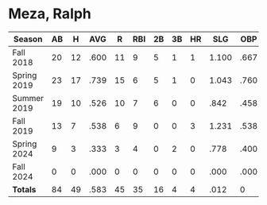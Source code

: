# Meza, Ralph

| Season      | AB          | H           | AVG         | R           | RBI         | 2B          | 3B          | HR          | SLG         | OBP         | RSP         | SAF         | K           | BB          | PO          | A           | E           | FAVE        | IP          | H           | K           | BB          | R           | ER          | ERA         
| ----------- | ----------- | ----------- | ----------- | ----------- | ----------- | ----------- | ----------- | ----------- | ----------- | ----------- | ----------- | ----------- | ----------- | ----------- | ----------- | ----------- | ----------- | ----------- | ----------- | ----------- | ----------- | ----------- | ----------- | ----------- | ----------- 
| Fall 2018   | 20          | 12          | .600        | 11          | 9           | 5           | 1           | 1           | 1.100       | .667        | .444        | 0           | 1           | 4           | 8           | 0           | 2           | .800        | 0           | 0           | 0           | 0           | 0           | 0           | .000        
| Spring 2019 | 23          | 17          | .739        | 15          | 6           | 5           | 1           | 0           | 1.043       | .760        | .571        | 0           | 0           | 2           | 8           | 7           | 2           | .882        | 0           | 0           | 0           | 0           | 0           | 0           | .000        
| Summer 2019 | 19          | 10          | .526        | 10          | 7           | 6           | 0           | 0           | .842        | .458        | .600        | 4           | 0           | 1           | 10          | 0           | 1           | .909        | 0           | 0           | 0           | 0           | 0           | 0           | .000        
| Fall 2019   | 13          | 7           | .538        | 6           | 9           | 0           | 0           | 3           | 1.231       | .538        | .444        | 0           | 0           | 0           | 4           | 0           | 1           | .800        | 0           | 0           | 0           | 0           | 0           | 0           | .000        
| Spring 2024 | 9           | 3           | .333        | 3           | 4           | 0           | 2           | 0           | .778        | .400        | .333        | 1           | 0           | 0           | 4           | 6           | 0           | 1.000       | 0           | 0           | 0           | 0           | 0           | 0           | .000        
| Fall 2024   | 0           | 0           | .000        | 0           | 0           | 0           | 0           | 0           | .000        | .000        | .000        | 0           | 0           | 0           | 0           | 0           | 0           | .000        | 0           | 0           | 0           | 0           | 0           | 0           | .000        
| **Totals**  | 84          | 49          | .583        | 45          | 35          | 16          | 4           | 4           | .012        | 0           | 0           | 5           | 1           | 7           | 34          | 13          | 6           | .887        | 0.0         | 0           | 0           | 0           | 0           | 0           | 0           
